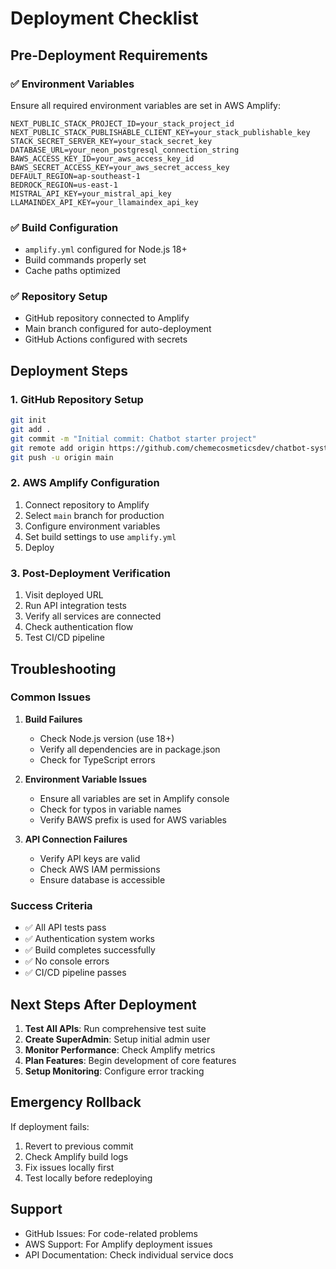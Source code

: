 # Deployment Checklist

## Pre-Deployment Requirements

### ✅ Environment Variables
Ensure all required environment variables are set in AWS Amplify:

```
NEXT_PUBLIC_STACK_PROJECT_ID=your_stack_project_id
NEXT_PUBLIC_STACK_PUBLISHABLE_CLIENT_KEY=your_stack_publishable_key
STACK_SECRET_SERVER_KEY=your_stack_secret_key
DATABASE_URL=your_neon_postgresql_connection_string
BAWS_ACCESS_KEY_ID=your_aws_access_key_id
BAWS_SECRET_ACCESS_KEY=your_aws_secret_access_key
DEFAULT_REGION=ap-southeast-1
BEDROCK_REGION=us-east-1
MISTRAL_API_KEY=your_mistral_api_key
LLAMAINDEX_API_KEY=your_llamaindex_api_key
```

### ✅ Build Configuration
- `amplify.yml` configured for Node.js 18+
- Build commands properly set
- Cache paths optimized

### ✅ Repository Setup
- GitHub repository connected to Amplify
- Main branch configured for auto-deployment
- GitHub Actions configured with secrets

## Deployment Steps

### 1. GitHub Repository Setup
```bash
git init
git add .
git commit -m "Initial commit: Chatbot starter project"
git remote add origin https://github.com/chemecosmeticsdev/chatbot-system.git
git push -u origin main
```

### 2. AWS Amplify Configuration
1. Connect repository to Amplify
2. Select `main` branch for production
3. Configure environment variables
4. Set build settings to use `amplify.yml`
5. Deploy

### 3. Post-Deployment Verification
1. Visit deployed URL
2. Run API integration tests
3. Verify all services are connected
4. Check authentication flow
5. Test CI/CD pipeline

## Troubleshooting

### Common Issues

1. **Build Failures**
   - Check Node.js version (use 18+)
   - Verify all dependencies are in package.json
   - Check for TypeScript errors

2. **Environment Variable Issues**
   - Ensure all variables are set in Amplify console
   - Check for typos in variable names
   - Verify BAWS prefix is used for AWS variables

3. **API Connection Failures**
   - Verify API keys are valid
   - Check AWS IAM permissions
   - Ensure database is accessible

### Success Criteria
- ✅ All API tests pass
- ✅ Authentication system works
- ✅ Build completes successfully
- ✅ No console errors
- ✅ CI/CD pipeline passes

## Next Steps After Deployment

1. **Test All APIs**: Run comprehensive test suite
2. **Create SuperAdmin**: Setup initial admin user
3. **Monitor Performance**: Check Amplify metrics
4. **Plan Features**: Begin development of core features
5. **Setup Monitoring**: Configure error tracking

## Emergency Rollback

If deployment fails:
1. Revert to previous commit
2. Check Amplify build logs
3. Fix issues locally first
4. Test locally before redeploying

## Support

- GitHub Issues: For code-related problems
- AWS Support: For Amplify deployment issues
- API Documentation: Check individual service docs